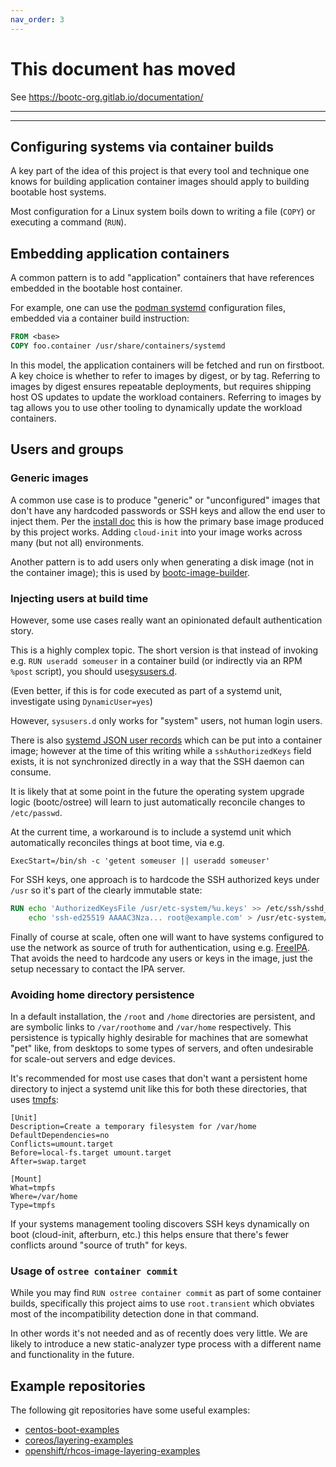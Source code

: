 ```yaml
---
nav_order: 3
---
```


# This document has moved

See <https://bootc-org.gitlab.io/documentation/>

---
---

## Configuring systems via container builds

A key part of the idea of this project is that every tool and technique
one knows for building application container images should apply
to building bootable host systems.

Most configuration for a Linux system boils down to writing a file (`COPY`)
or executing a command (`RUN`).

## Embedding application containers

A common pattern is to add "application" containers that have references
embedded in the bootable host container.

For example, one can use the [podman systemd](https://docs.podman.io/en/latest/markdown/podman-systemd.unit.5.html)
configuration files, embedded via a container build instruction:

```dockerfile
FROM <base>
COPY foo.container /usr/share/containers/systemd
```

In this model, the application containers will be fetched and run on firstboot.
A key choice is whether to refer to images by digest, or by tag.  Referring
to images by digest ensures repeatable deployments, but requires shipping
host OS updates to update the workload containers.  Referring to images
by tag allows you to use other tooling to dynamically update the workload
containers.

## Users and groups

### Generic images

A common use case is to produce "generic" or "unconfigured" images that
don't have any hardcoded passwords or SSH keys and allow the end user to
inject them.  Per the [install doc](install.md) this is how the primary base
image produced by this project works.  Adding `cloud-init` into your image
works across many (but not all) environments.

Another pattern is to add users only when generating a disk image (not
in the container image); this is used by [bootc-image-builder](https://github.com/osbuild/bootc-image-builder).

### Injecting users at build time

However, some use cases really want an opinionated default authentication
story.

This is a highly complex topic.  The short version is that instead of invoking
e.g. `RUN useradd someuser` in a container build (or indirectly via an RPM
`%post` script), you should use[sysusers.d](https://www.freedesktop.org/software/systemd/man/latest/sysusers.d.html#).

(Even better, if this is for code executed as part of a systemd unit, investigate
 using `DynamicUser=yes`)

However, `sysusers.d` only works for "system" users, not human login users.

There is also [systemd JSON user records](https://systemd.io/USER_RECORD/)
which can be put into a container image; however at the time of this
writing while a `sshAuthorizedKeys` field exists, it is not synchronized
directly in a way that the SSH daemon can consume.

It is likely that at some point in the future the operating system upgrade logic
(bootc/ostree) will learn to just automatically reconcile changes to `/etc/passwd`.

At the current time, a workaround is to include a systemd unit which automatically
reconciles things at boot time, via e.g.

```text
ExecStart=/bin/sh -c 'getent someuser || useradd someuser'
```

For SSH keys, one approach is to hardcode the SSH authorized keys under `/usr`
so it's part of the clearly immutable state:

```dockerfile
RUN echo 'AuthorizedKeysFile /usr/etc-system/%u.keys' >> /etc/ssh/sshd_config.d/30-auth-system.conf && \
    echo 'ssh-ed25519 AAAAC3Nza... root@example.com' > /usr/etc-system/root.keys && chmod 0600 /usr/etc-system/root.keys
```

Finally of course at scale, often one will want to have systems configured
to use the network as source of truth for authentication, using e.g. [FreeIPA](https://www.freeipa.org/).
That avoids the need to hardcode any users or keys in the image, just the
setup necessary to contact the IPA server.

### Avoiding home directory persistence

In a default installation, the `/root` and `/home` directories are persistent,
and are symbolic links to `/var/roothome` and `/var/home` respectively. This
persistence is typically highly desirable for machines that are somewhat "pet"
like, from desktops to some types of servers, and often undesirable for
scale-out servers and edge devices.

It's recommended for most use cases that don't want a persistent home
directory to inject a systemd unit like this for both these directories,
that uses [tmpfs](https://www.kernel.org/doc/html/latest/filesystems/tmpfs.html):

```systemd
[Unit]
Description=Create a temporary filesystem for /var/home
DefaultDependencies=no
Conflicts=umount.target
Before=local-fs.target umount.target
After=swap.target

[Mount]
What=tmpfs
Where=/var/home
Type=tmpfs
```

If your systems management tooling discovers SSH keys dynamically
on boot (cloud-init, afterburn, etc.) this helps ensure that there's fewer
conflicts around "source of truth" for keys.

### Usage of `ostree container commit`

While you may find `RUN ostree container commit` as part of some
container builds, specifically this project aims to use
`root.transient` which obviates most of the incompatibility
detection done in that command.

In other words it's not needed and as of recently does very little.  We are likely
to introduce a new static-analyzer type process with a different name
and functionality in the future.

## Example repositories

The following git repositories have some useful examples:

- [centos-boot-examples](https://gitlab.com/CentOS/cloud/centos-boot-examples)
- [coreos/layering-examples](https://github.com/coreos/layering-examples)
- [openshift/rhcos-image-layering-examples](https://github.com/openshift/rhcos-image-layering-examples/)
